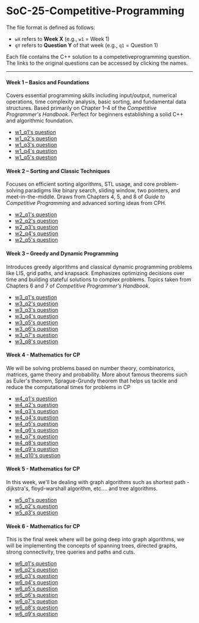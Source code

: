# SoC-25-Competitive-Programming

The file format is defined as follows:
- `wX` refers to **Week X** (e.g., `w1` = Week 1)
- `qY` refers to **Question Y** of that week (e.g., `q1` = Question 1)

Each file contains the C++ solution to a competetiveprogramming question. The links to the original questions can be accessed by clicking the names.

---

#### Week 1 – Basics and Foundations
Covers essential programming skills including input/output, numerical operations, time complexity analysis, basic sorting, and fundamental data structures. Based primarily on Chapter 1–4 of the *Competitive Programmer's Handbook*. Perfect for beginners establishing a solid C++ and algorithmic foundation.

- [w1_q1's question](https://cses.fi/problemset/task/1083)
- [w1_q2's question](https://cses.fi/problemset/task/1069) 
- [w1_q3's question](https://codeforces.com/problemset/problem/1814/A) 
- [w1_q4's question](https://codeforces.com/problemset/problem/1808/A) 
- [w1_q5's question](https://cses.fi/problemset/task/1068)

#### Week 2 – Sorting and Classic Techniques
Focuses on efficient sorting algorithms, STL usage, and core problem-solving paradigms like binary search, sliding window, two pointers, and meet-in-the-middle. Draws from Chapters 4, 5, and 8 of *Guide to Competitive Programming* and advanced sorting ideas from CPH.

- [w2_q1's question](https://cses.fi/problemset/task/1141)
- [w2_q2's question](https://cses.fi/problemset/task/1640) 
- [w2_q3's question](https://cses.fi/problemset/task/1641) 
- [w2_q4's question](https://leetcode.com/problems/sliding-window-maximum/description/) 
- [w2_q5's question](https://cses.fi/problemset/task/1074) 

#### Week 3 – Greedy and Dynamic Programming
Introduces greedy algorithms and classical dynamic programming problems like LIS, grid paths, and knapsack. Emphasizes optimizing decisions over time and building stateful solutions to complex problems. Topics taken from Chapters 6 and 7 of *Competitive Programmer’s Handbook*.

- [w3_q1's question](https://cses.fi/problemset/task/1630) 
- [w3_q2's question](https://cses.fi/problemset/task/1620) 
- [w3_q3's question](https://cses.fi/problemset/task/1633) 
- [w3_q4's question](https://cses.fi/problemset/task/1639) 
- [w3_q5's question](https://cses.fi/problemset/task/2413) 
- [w3_q6's question](https://atcoder.jp/contests/dp/tasks/dp_e) 
- [w3_q7's question](https://cses.fi/problemset/task/1161)
- [w3_q8's question](https://codeforces.com/problemset/problem/13/C)

#### Week 4 - Mathematics for CP
We will be solving problems based on number theory, combinatorics, matrices, game theory and probability. More about famous theorems such as Euler's theorem, Sprague-Grundy theorem that helps us tackle and reduce the computational times for problems in CP

- [w4_q1's question](https://cses.fi/problemset/task/1712)
- [w4_q2's question](https://cses.fi/problemset/task/1082)
- [w4_q3's question](https://cses.fi/problemset/task/1079) 
- [w4_q4's question](https://cses.fi/problemset/task/1716) 
- [w4_q5's question](https://cses.fi/problemset/task/1728) 
- [w4_q6's question](https://cses.fi/problemset/task/1730) 
- [w4_q7's question](https://cses.fi/problemset/task/2207)
- [w4_q8's question](https://cses.fi/problemset/task/2182)
- [w4_q9's question](https://codeforces.com/problemset/problem/1810/D) 
- [w4_q10's question](https://codeforces.com/problemset/problem/1366/D) 

#### Week 5 - Mathematics for CP
In this week, we'll be dealing with graph algorithms such as shortest path - dijkstra's, floyd-warshall algorithm, etc.... and tree algorithms.

- [w5_q1's question](https://codeforces.com/problemset/problem/5/C) 
- [w5_q2's question](https://codeforces.com/contest/1984/problem/C2) 
- [w5_q3's question](https://codeforces.com/contest/1984/problem/B) 

#### Week 6 - Mathematics for CP
This is the final week where will be going deep into graph algorithms, we will be implementing the concepts of spanning trees, directed graphs, strong connectivity, tree queries and paths and cuts.

- [w6_q1's question](https://atcoder.jp/contests/abc305/tasks/abc305_e) 
- [w6_q2's question](https://cses.fi/problemset/task/1669) 
- [w6_q3's question](https://cses.fi/problemset/task/1681) 
- [w6_q4's question](https://codeforces.com/problemset/problem/1833/E) 
- [w6_q5's question](https://atcoder.jp/contests/dp/tasks/dp_g) 
- [w6_q6's question](https://cses.fi/problemset/task/1684) 
- [w6_q7's question](https://cses.fi/problemset/task/1132)
- [w6_q8's question](https://atcoder.jp/contests/dp/tasks/dp_r)
- [w6_q9's question](https://codeforces.com/problemset/problem/1006/E) 


